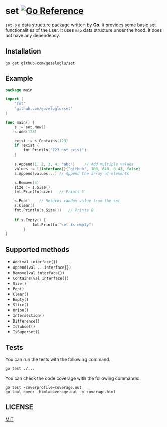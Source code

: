 # set [![Go Reference](https://pkg.go.dev/badge/github.com/gozeloglu/set.svg)](https://pkg.go.dev/github.com/gozeloglu/set)

`set` is a data structure package written by **Go**. It provides some basic set functionalities of the user. It uses 
`map` data structure under the hood. It does not have any dependency. 

## Installation

```shell
go get github.com/gozeloglu/set
```


## Example

```go
package main

import (
    "fmt"
    "github.com/gozeloglu/set"
)

func main() {
	s := set.New()
	s.Add(123)

	exist := s.Contains(123)
	if !exist {
		fmt.Println("123 not exist")
	}

	s.Append(1, 2, 3, 4, "abc")    // Add multiple values
	values := []interface{}{"github", 100, 640, 0.43, false}
	s.Append(values...) // Append the array of elements 

	s.Remove(4)
	size := s.Size()
	fmt.Println(size)   // Prints 5

	s.Pop()    // Returns random value from the set
	s.Clear()
	fmt.Println(s.Size())   // Prints 0
	
	if s.Empty() {
            fmt.Println("set is empty")
        }   
}
```

## Supported methods

* `Add(val interface{})`
* `Append(val ...interface{})`
* `Remove(val interface{})`
* `Contains(val interface{})`
* `Size()`
* `Pop()`
* `Clear()`
* `Empty()`
* `Slice()`
* `Union()`
* `Intersection()`
* `Difference()`
* `IsSubset()`
* `IsSuperset()`

## Tests

  You can run the tests with the following command.

```shell
go test ./...
```

You can check the code coverage with the following commands:

```shell
go test -coverprofile=coverage.out
go tool cover -html=coverage.out -o coverage.html
```

## LICENSE

[MIT](https://github.com/gozeloglu/set/blob/main/LICENSE)